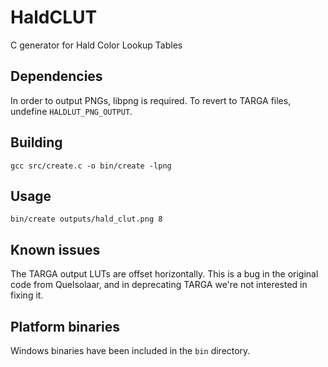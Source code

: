 # HaldCLUT
C generator for Hald Color Lookup Tables

## Dependencies
In order to output PNGs, libpng is required. To revert to TARGA files, undefine `HALDLUT_PNG_OUTPUT`.

## Building

    gcc src/create.c -o bin/create -lpng

## Usage

    bin/create outputs/hald_clut.png 8

## Known issues
The TARGA output LUTs are offset horizontally. This is a bug in the original code from Quelsolaar, and in deprecating TARGA we're not interested in fixing it.

## Platform binaries

Windows binaries have been included in the `bin` directory.
